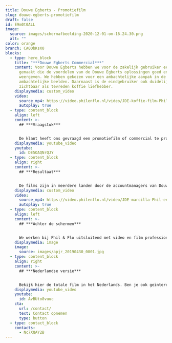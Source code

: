 ```yaml
---
title: Douwe Egberts - Promotiefilm
slug: douwe-egberts-promotiefilm
draft: false
id: E9m0t0ALL
image:
  source: images/schermafbeelding-2020-12-01-om-16.24.30.png
  alt: ""
color: orange
branch: CA0ObKsX0
blocks:
  - type: hero_block
    title: "***Douwe Egberts Commercial***"
    content: Voor Douwe Egberts hebben we voor de zakelijk gebruiker een commercial
      gemaakt die de voordelen van de Douwe Egberts oplossingen goed en smaakvol
      weergeven. We hebben gekozen voor een ambachtelijke aanpak in de film, met
      ambachtelijke beelden. Daarnaast is de eindgebruiker ook duidelijk
      zichtbaar als tevreden koffie liefhebber.
    displaymedia: custom_video
    video:
      source_mp4: https://video.philenflo.nl/video/JDE-koffie-film-Phil-en-Flo-website-source.mp4
      autoplay: true
  - type: content_block
    align: left
    content: >-
      ## ***Vraagstuk***


      De klant heeft ons gevraagd een promotiefilm of commercial te produceren waarin het nieuwe koffiesysteem wordt gepresenteerd. De doelgroep is uiteenlopend, van hotelketens tot aan bedrijfskantines. Echter de doelgroep bevindt zich over de hele wereld. We hebben de promotiefilm daarom in meer dan vijtig (!) variaties en talen opgeleverd. Check hiernaast bijvoorbeeld de Japanse versie!
    displaymedia: youtube_video
    youtube:
      id: DE5OAQNrQJY
  - type: content_block
    align: right
    content: >-
      ## ***Resultaat***


      De films zijn in meerdere landen door de accountmanagers van Douwe Egberts ingezet. Het effect van de films heeft duidelijk geresulteerd in meer verkopen, de verschillende landen zijn zeer tevreden met het resultaat.
    displaymedia: custom_video
    video:
      source_mp4: https://video.philenflo.nl/video/JDE-marcilla-Phil-en-Flo-website-source.mp4
      autoplay: true
  - type: content_block
    align: left
    content: >-
      ## ***Achter de schermen***


      We werken bij Phil & Flo uitsluitend met video en film professionals. Zie hier de belichting van het ambachtelijke shot van de de koffiemeester.
    displaymedia: image
    image:
      source: images/apjr_20190430_0001.jpg
  - type: content_block
    align: right
    content: >-
      ## ***Nederlandse versie***


      Bekijk hier de totale film in het Nederlands. Ben je ook geïnteresseerd in een goede promotiefilm voor je organisatie? Bel vrijblijvend met onze adviseurs over de mogelijkheden.
    displaymedia: youtube_video
    youtube:
      id: AvBUto8vuuc
    cta:
      url: /contact/
      text: Contact opnemen
      type: button
  - type: contact_block
    contacts:
      - Nc7XQAY2B
---
```

